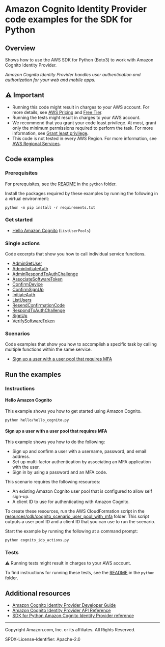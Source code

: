 # Amazon Cognito Identity Provider code examples for the SDK for Python

## Overview

Shows how to use the AWS SDK for Python (Boto3) to work with Amazon Cognito Identity Provider.

<!--custom.overview.start-->
<!--custom.overview.end-->

_Amazon Cognito Identity Provider handles user authentication and authorization for your web and mobile apps._

## ⚠ Important

* Running this code might result in charges to your AWS account. For more details, see [AWS Pricing](https://aws.amazon.com/pricing/) and [Free Tier](https://aws.amazon.com/free/).
* Running the tests might result in charges to your AWS account.
* We recommend that you grant your code least privilege. At most, grant only the minimum permissions required to perform the task. For more information, see [Grant least privilege](https://docs.aws.amazon.com/IAM/latest/UserGuide/best-practices.html#grant-least-privilege).
* This code is not tested in every AWS Region. For more information, see [AWS Regional Services](https://aws.amazon.com/about-aws/global-infrastructure/regional-product-services).

<!--custom.important.start-->
<!--custom.important.end-->

## Code examples

### Prerequisites

For prerequisites, see the [README](../../README.md#Prerequisites) in the `python` folder.

Install the packages required by these examples by running the following in a virtual environment:

```
python -m pip install -r requirements.txt
```

<!--custom.prerequisites.start-->
<!--custom.prerequisites.end-->

### Get started

- [Hello Amazon Cognito](hello/hello_cognito.py#L4) (`ListUserPools`)


### Single actions

Code excerpts that show you how to call individual service functions.

- [AdminGetUser](cognito_idp_actions.py#L23)
- [AdminInitiateAuth](cognito_idp_actions.py#L187)
- [AdminRespondToAuthChallenge](cognito_idp_actions.py#L292)
- [AssociateSoftwareToken](cognito_idp_actions.py#L241)
- [ConfirmDevice](cognito_idp_actions.py#L342)
- [ConfirmSignUp](cognito_idp_actions.py#L131)
- [InitiateAuth](cognito_idp_actions.py#L407)
- [ListUsers](cognito_idp_actions.py#L164)
- [ResendConfirmationCode](cognito_idp_actions.py#L104)
- [RespondToAuthChallenge](cognito_idp_actions.py#L408)
- [SignUp](cognito_idp_actions.py#L56)
- [VerifySoftwareToken](cognito_idp_actions.py#L265)

### Scenarios

Code examples that show you how to accomplish a specific task by calling multiple
functions within the same service.

- [Sign up a user with a user pool that requires MFA](cognito_idp_actions.py)


<!--custom.examples.start-->
<!--custom.examples.end-->

## Run the examples

### Instructions


<!--custom.instructions.start-->
<!--custom.instructions.end-->

#### Hello Amazon Cognito

This example shows you how to get started using Amazon Cognito.

```
python hello/hello_cognito.py
```


#### Sign up a user with a user pool that requires MFA

This example shows you how to do the following:

- Sign up and confirm a user with a username, password, and email address.
- Set up multi-factor authentication by associating an MFA application with the user.
- Sign in by using a password and an MFA code.

<!--custom.scenario_prereqs.cognito-identity-provider_Scenario_SignUpUserWithMfa.start-->
This scenario requires the following resources:

* An existing Amazon Cognito user pool that is configured to allow self sign-up.
* A client ID to use for authenticating with Amazon Cognito.

To create these resources, run the AWS CloudFormation script in the
[resources/cdk/cognito_scenario_user_pool_with_mfa](../../../resources/cdk/cognito_scenario_user_pool_with_mfa)
folder. This script outputs a user pool ID and a client ID that you can use to run
the scenario.
<!--custom.scenario_prereqs.cognito-identity-provider_Scenario_SignUpUserWithMfa.end-->

Start the example by running the following at a command prompt:

```
python cognito_idp_actions.py
```


<!--custom.scenarios.cognito-identity-provider_Scenario_SignUpUserWithMfa.start-->
<!--custom.scenarios.cognito-identity-provider_Scenario_SignUpUserWithMfa.end-->

### Tests

⚠ Running tests might result in charges to your AWS account.


To find instructions for running these tests, see the [README](../../README.md#Tests)
in the `python` folder.



<!--custom.tests.start-->
<!--custom.tests.end-->

## Additional resources

- [Amazon Cognito Identity Provider Developer Guide](https://docs.aws.amazon.com/cognito/latest/developerguide/cognito-user-identity-pools.html)
- [Amazon Cognito Identity Provider API Reference](https://docs.aws.amazon.com/cognito-user-identity-pools/latest/APIReference/Welcome.html)
- [SDK for Python Amazon Cognito Identity Provider reference](https://boto3.amazonaws.com/v1/documentation/api/latest/reference/services/cognito-idp.html)

<!--custom.resources.start-->
<!--custom.resources.end-->

---

Copyright Amazon.com, Inc. or its affiliates. All Rights Reserved.

SPDX-License-Identifier: Apache-2.0